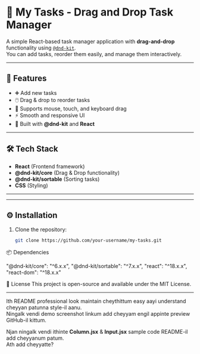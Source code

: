# 📝 My Tasks - Drag and Drop Task Manager

A simple React-based task manager application with **drag-and-drop** functionality using [`@dnd-kit`](https://dndkit.com/).  
You can add tasks, reorder them easily, and manage them interactively.

---

## 🚀 Features
- ➕ Add new tasks
- 🖱️ Drag & drop to reorder tasks
- 📱 Supports mouse, touch, and keyboard drag
- ⚡ Smooth and responsive UI
- 🧩 Built with **@dnd-kit** and **React**

---

## 🛠️ Tech Stack
- **React** (Frontend framework)
- **@dnd-kit/core** (Drag & Drop functionality)
- **@dnd-kit/sortable** (Sorting tasks)
- **CSS** (Styling)

---


---

## ⚙️ Installation

1. Clone the repository:
   ```bash
   git clone https://github.com/your-username/my-tasks.git

📦 Dependencies

"@dnd-kit/core": "^6.x.x",
"@dnd-kit/sortable": "^7.x.x",
"react": "^18.x.x",
"react-dom": "^18.x.x"

📜 License
This project is open-source and available under the MIT License.


---

Ith README professional look maintain cheythittum easy aayi understand cheyyan patunna style-il aanu.  
Ningalk vendi demo screenshot linkum add cheyyam engil appinte preview GitHub-il kittum.  

Njan ningalk vendi ithinte **Column.jsx** & **Input.jsx** sample code README-il add cheyyanum patum.  
Ath add cheyyatte?  

